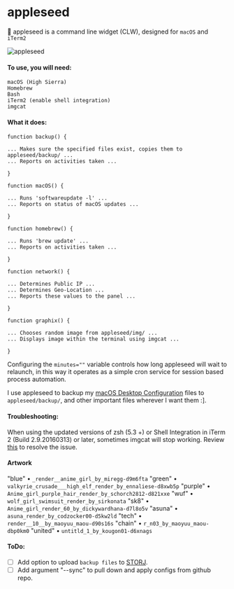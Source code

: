 # appleseed
 appleseed is a command line widget (CLW), designed for `macOS` and `iTerm2`

![appleseed](https://github.com/mattinclude/macOS/blob/master/img/appleseed.png)

#### To use, you will need:
        
    macOS (High Sierra)
    Homebrew
    Bash
    iTerm2 (enable shell integration)
    imgcat

#### What it does:


    function backup() {
    
    ... Makes sure the specified files exist, copies them to appleseed/backup/ ... 
    ... Reports on activities taken ...
    
    } 

    function macOS() {
    
    ... Runs 'softwareupdate -l' ...
    ... Reports on status of macOS updates ... 
    
    }

    function homebrew() {
    
    ... Runs 'brew update' ...
    ... Reports on activities taken ... 
    
    }

    function network() {
    
    ... Determines Public IP ...
    ... Determines Geo-Location ... 
    ... Reports these values to the panel ...
    
    }

    function graphix() {
    
    ... Chooses random image from appleseed/img/ ...
    ... Displays image within the terminal using imgcat ... 
    
    }


Configuring the `minutes=""` variable controls how long appleseed will wait to relaunch, in this way it operates as a simple cron service for session based process automation.  

I use appleseed to backup my [macOS Desktop Configuration](https://github.com/mattinclude/macOS) files to `appleseed/backup/`, and other important files wherever I want them :].

#### Troubleshooting:

When using the updated versions of zsh (5.3 +) or Shell Integration in iTerm 2 (Build 2.9.20160313) or later, sometimes imgcat will stop working. Review [this](http://bit.ly/2psIiZL) to resolve the issue.  

#### Artwork

"blue" • `_render__anime_girl_by_miregg-d9m6fta`
"green" • `valkyrie_crusade___high_elf_render_by_ennaliese-d8xwb5p`
"purple" • `Anime_girl_purple_hair_render_by_schorch2812-d821xxe`
"wuf" • `wolf_girl_swimsuit_render_by_sirkonata`
"sk8" • `Anime_girl_render_60_by_dickywardhana-d7l8o5v`
"asuna" • `asuna_render_by_codzocker00-d5kw2ld`
"tech" • `render__10__by_maoyuu_maou-d90s16s`
"chain" • `r_n03_by_maoyuu_maou-dbp0km0`
"united" • `untitld_1_by_kougon01-d6xnags`


#### ToDo:
- [ ] Add option to upload `backup files` to [STORJ](https://storj.io). 
- [ ] Add argument "--sync" to pull down and apply configs from github repo.  
